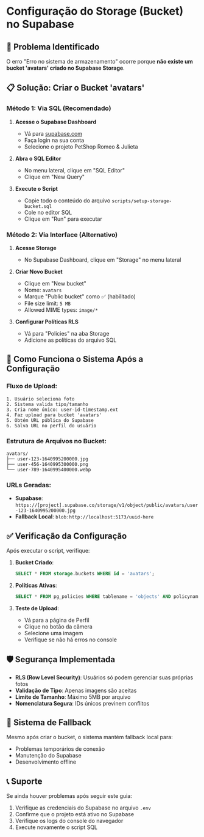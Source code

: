 # Configuração do Storage (Bucket) no Supabase

## 🚨 Problema Identificado

O erro "Erro no sistema de armazenamento" ocorre porque **não existe um bucket 'avatars' criado no Supabase Storage**.

## 📋 Solução: Criar o Bucket 'avatars'

### Método 1: Via SQL (Recomendado)

1. **Acesse o Supabase Dashboard**
   - Vá para [supabase.com](https://supabase.com)
   - Faça login na sua conta
   - Selecione o projeto PetShop Romeo & Julieta

2. **Abra o SQL Editor**
   - No menu lateral, clique em "SQL Editor"
   - Clique em "New Query"

3. **Execute o Script**
   - Copie todo o conteúdo do arquivo `scripts/setup-storage-bucket.sql`
   - Cole no editor SQL
   - Clique em "Run" para executar

### Método 2: Via Interface (Alternativo)

1. **Acesse Storage**
   - No Supabase Dashboard, clique em "Storage" no menu lateral

2. **Criar Novo Bucket**
   - Clique em "New bucket"
   - Nome: `avatars`
   - Marque "Public bucket" como ✅ (habilitado)
   - File size limit: `5 MB`
   - Allowed MIME types: `image/*`

3. **Configurar Políticas RLS**
   - Vá para "Policies" na aba Storage
   - Adicione as políticas do arquivo SQL

## 🔧 Como Funciona o Sistema Após a Configuração

### Fluxo de Upload:
```
1. Usuário seleciona foto
2. Sistema valida tipo/tamanho
3. Cria nome único: user-id-timestamp.ext
4. Faz upload para bucket 'avatars'
5. Obtém URL pública do Supabase
6. Salva URL no perfil do usuário
```

### Estrutura de Arquivos no Bucket:
```
avatars/
├── user-123-1640995200000.jpg
├── user-456-1640995300000.png
└── user-789-1640995400000.webp
```

### URLs Geradas:
- **Supabase**: `https://[project].supabase.co/storage/v1/object/public/avatars/user-123-1640995200000.jpg`
- **Fallback Local**: `blob:http://localhost:5173/uuid-here`

## ✅ Verificação da Configuração

Após executar o script, verifique:

1. **Bucket Criado**:
   ```sql
   SELECT * FROM storage.buckets WHERE id = 'avatars';
   ```

2. **Políticas Ativas**:
   ```sql
   SELECT * FROM pg_policies WHERE tablename = 'objects' AND policyname LIKE '%avatar%';
   ```

3. **Teste de Upload**:
   - Vá para a página de Perfil
   - Clique no botão da câmera
   - Selecione uma imagem
   - Verifique se não há erros no console

## 🛡️ Segurança Implementada

- **RLS (Row Level Security)**: Usuários só podem gerenciar suas próprias fotos
- **Validação de Tipo**: Apenas imagens são aceitas
- **Limite de Tamanho**: Máximo 5MB por arquivo
- **Nomenclatura Segura**: IDs únicos previnem conflitos

## 🔄 Sistema de Fallback

Mesmo após criar o bucket, o sistema mantém fallback local para:
- Problemas temporários de conexão
- Manutenção do Supabase
- Desenvolvimento offline

## 📞 Suporte

Se ainda houver problemas após seguir este guia:
1. Verifique as credenciais do Supabase no arquivo `.env`
2. Confirme que o projeto está ativo no Supabase
3. Verifique os logs do console do navegador
4. Execute novamente o script SQL